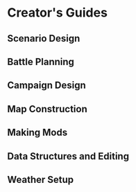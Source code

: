 # Creator's Guides

## Scenario Design

## Battle Planning

## Campaign Design

## Map Construction

## Making Mods

## Data Structures and Editing

## Weather Setup
